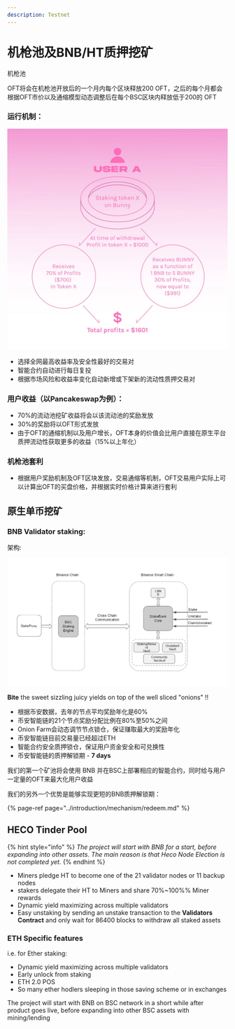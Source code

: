 ```yaml
---
description: Testnet
---
```


# 机枪池及BNB/HT质押挖矿

机枪池

OFT将会在机枪池开放后的一个月内每个区块释放200 OFT，之后的每个月都会根据OFT市价以及通缩模型动态调整后在每个BSC区块内释放低于200的 OFT

### 运行机制：

![](../.gitbook/assets/image%20%284%29.png)

* 选择全网最高收益率及安全性最好的交易对
* 智能合约自动进行每日复投
* 根据市场风险和收益率变化自动新增或下架新的流动性质押交易对

### 用户收益（以Pancakeswap为例）：

* 70%的流动池挖矿收益将会以该流动池的奖励发放
* 30%的奖励将以OFT形式发放
* 由于OFT的通缩机制以及用户增长，OFT本身的价值会比用户直接在原生平台质押流动性获取更多的收益（15%以上年化）

### 机枪池套利

* 根据用户奖励机制及OFT区块发放，交易通缩等机制，OFT交易用户实际上可以计算出OFT的买盘价格，并根据实时价格计算来进行套利

## 原生单币挖矿



### BNB Validator staking:

架构:

![](../.gitbook/assets/image%20%282%29.png)

**Bite** the sweet sizzling juicy yields on top of the well sliced "onions" !!

* 根据币安数据，去年的节点平均奖励年化是60%
* 币安智能链的21个节点奖励分配比例在80%至50%之间
* Onion Farm会动态调节节点锁仓，保证赚取最大的奖励年化
* 币安智能链目前交易量已经超过ETH
* 智能合约安全质押锁仓，保证用户资金安全和可兑换性
* 币安智能链的质押解锁期 - **7 days**

我们的第一个矿池将会使用 BNB 并在BSC上部署相应的智能合约，同时给与用户一定量的OFT来最大化用户收益

我们的另外一个优势是能够实现更短的BNB质押解锁期：

{% page-ref page="../introduction/mechanism/redeem.md" %}

## HECO Tinder Pool

{% hint style="info" %}
_The project will start with BNB for a start, before expanding into other assets. The main reason is that Heco Node Election is not completed yet._
{% endhint %}

* Miners pledge HT to become one of the 21 validator nodes or 11 backup nodes
* stakers delegate their HT to Miners and share 70%~100%% Miner rewards
* Dynamic yield maximizing across multiple validators
* Easy unstaking by sending  an unstake transaction to the **Validators Contract** and only wait for 86400 blocks to withdraw all staked assets

### ETH Specific features

i.e. for Ether staking:

* Dynamic yield maximizing across multiple validators
* Early unlock from staking
* ETH 2.0 POS
* So many ether hodlers sleeping in those saving scheme or in exchanges

The project will start with BNB on BSC network in a short while after product goes live, before expanding into other BSC assets with mining/lending

